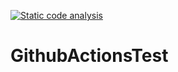 [![Static code analysis](https://github.com/nozoo1025/GithubActionsTest/actions/workflows/detekt.yml/badge.svg)](https://github.com/nozoo1025/GithubActionsTest/actions/workflows/detekt.yml)
# GithubActionsTest
